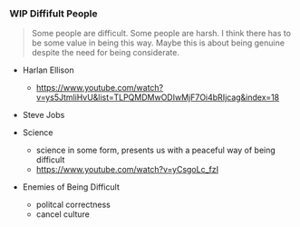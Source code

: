 ### WIP Diffifult People

> Some people are difficult.
> Some people are harsh.
> I think there has to be some value in being this way.
> Maybe this is about being genuine despite the need for being considerate.

- Harlan Ellison
	- https://www.youtube.com/watch?v=ys5JtmliHvU&list=TLPQMDMwODIwMjF7Oi4bRIjcag&index=18

- Steve Jobs

- Science
	- science in some form, presents us with a peaceful way of being difficult
	- https://www.youtube.com/watch?v=yCsgoLc_fzI

- Enemies of Being Difficult
	- politcal correctness
	- cancel culture
